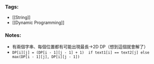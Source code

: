 ### Tags:
- [[String]]
- [[Dynamic Programming]]
### Notes:
- 有兩個字串、每個位置都有可能出現最長->2D DP（想到這個就會解了）
- `DP[i][j] = (DP[i - 1][j - 1] + 1)  if text1[i] == text2[j] else max(DP[i - 1][j], DP[i][j - 1])`
